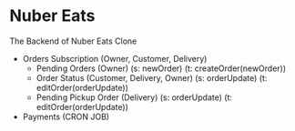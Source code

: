 # Nuber Eats

The Backend of Nuber Eats Clone

- Orders Subscription (Owner, Customer, Delivery)
  - Pending Orders (Owner) (s: newOrder) (t: createOrder(newOrder))
  - Order Status (Customer, Delivery, Owner) (s: orderUpdate) (t: editOrder(orderUpdate))
  - Pending Pickup Order (Delivery) (s: orderUpdate) (t: editOrder(orderUpdate))
- Payments (CRON JOB)
